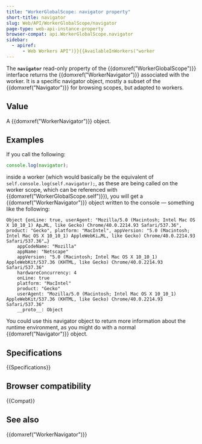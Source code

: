 ```yaml
---
title: "WorkerGlobalScope: navigator property"
short-title: navigator
slug: Web/API/WorkerGlobalScope/navigator
page-type: web-api-instance-property
browser-compat: api.WorkerGlobalScope.navigator
sidebar:
  - apiref:
      - Web Workers API")}}{{AvailableInWorkers("worker
---
```


The **`navigator`** read-only property of the {{domxref("WorkerGlobalScope")}} interface returns the {{domxref("WorkerNavigator")}} associated with the worker. It is a specific navigator object, mostly a subset of the {{domxref("Navigator")}} for browsing scopes, but adapted to workers.

## Value

A {{domxref("WorkerNavigator")}} object.

## Examples

If you call the following:

```js
console.log(navigator);
```

inside a worker (which would basically be the equivalent of `self.console.log(self.navigator);`, as these are being called on the worker scope, which can be referenced with {{domxref("WorkerGlobalScope.self")}}), you will get a {{domxref("WorkerNavigator")}} object written to the console — something like the following:

```plain
Object {onLine: true, userAgent: "Mozilla/5.0 (Macintosh; Intel Mac OS X 10_10_1) Ap…ML, like Gecko) Chrome/40.0.2214.93 Safari/537.36", product: "Gecko", platform: "MacIntel", appVersion: "5.0 (Macintosh; Intel Mac OS X 10_10_1) AppleWebKi…ML, like Gecko) Chrome/40.0.2214.93 Safari/537.36"…}
    appCodeName: "Mozilla"
    appName: "Netscape"
    appVersion: "5.0 (Macintosh; Intel Mac OS X 10_10_1) AppleWebKit/537.36 (KHTML, like Gecko) Chrome/40.0.2214.93 Safari/537.36"
    hardwareConcurrency: 4
    onLine: true
    platform: "MacIntel"
    product: "Gecko"
    userAgent: "Mozilla/5.0 (Macintosh; Intel Mac OS X 10_10_1) AppleWebKit/537.36 (KHTML, like Gecko) Chrome/40.0.2214.93 Safari/537.36"
    __proto__: Object
```

You could use this navigator object to return more information about the runtime environment, as you might do with a normal {{domxref("Navigator")}} object.

## Specifications

{{Specifications}}

## Browser compatibility

{{Compat}}

## See also

{{domxref("WorkerNavigator")}}
